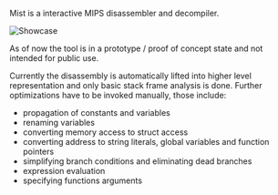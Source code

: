 Mist is a interactive MIPS disassembler and decompiler.

![Showcase](https://i.imgur.com/m08iYuB.png)

As of now the tool is in a prototype / proof of concept state and not intended for public use.

Currently the disassembly is automatically lifted into higher level representation and only basic
stack frame analysis is done. Further optimizations have to be invoked manually, those include:
- propagation of constants and variables
- renaming variables
- converting memory access to struct access
- converting address to string literals, global variables and function pointers
- simplifying branch conditions and eliminating dead branches
- expression evaluation
- specifying functions arguments 
